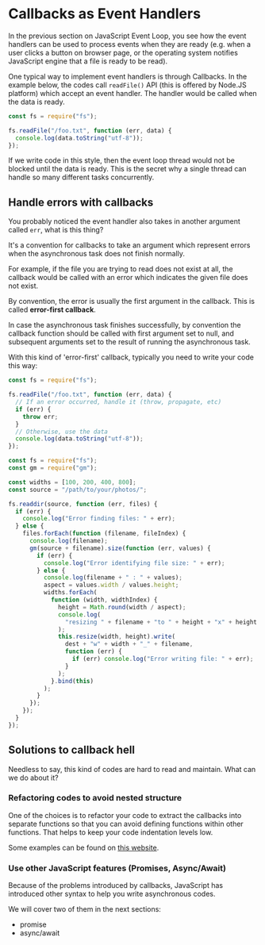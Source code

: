 # Callbacks as Event Handlers

In the previous section on JavaScript Event Loop, you see how the event handlers can be used to process events when they are ready (e.g. when a user clicks a button on browser page, or the operating system notifies JavaScript engine that a file is ready to be read).

One typical way to implement event handlers is through Callbacks.
In the example below, the codes call `readFile()` API (this is offered by Node.JS platform) which accept an event handler. The handler would be called when the data is ready.

```js
const fs = require("fs");

fs.readFile("/foo.txt", function (err, data) {
  console.log(data.toString("utf-8"));
});
```

If we write code in this style, then the event loop thread would not be blocked until the data is ready. This is the secret why a single thread can handle so many different tasks concurrently.

## Handle errors with callbacks

You probably noticed the event handler also takes in another argument called `err`, what is this thing?

It's a convention for callbacks to take an argument which represent errors when the asynchronous task does not finish normally.

For example, if the file you are trying to read does not exist at all, the callback would be called with an error which indicates the given file does not exist.

By convention, the error is usually the first argument in the callback. This is called **error-first callback**.

In case the asynchronous task finishes successfully, by convention the callback function should be called with first argument set to null, and subsequent arguments set to the result of running the asynchronous task.

With this kind of 'error-first' callback, typically you need to write your code this way:

```js
const fs = require("fs");

fs.readFile("/foo.txt", function (err, data) {
  // If an error occurred, handle it (throw, propagate, etc)
  if (err) {
    throw err;
  }
  // Otherwise, use the data
  console.log(data.toString("utf-8"));
});
```

```js
const fs = require("fs");
const gm = require("gm");

const widths = [100, 200, 400, 800];
const source = "/path/to/your/photos/";

fs.readdir(source, function (err, files) {
  if (err) {
    console.log("Error finding files: " + err);
  } else {
    files.forEach(function (filename, fileIndex) {
      console.log(filename);
      gm(source + filename).size(function (err, values) {
        if (err) {
          console.log("Error identifying file size: " + err);
        } else {
          console.log(filename + " : " + values);
          aspect = values.width / values.height;
          widths.forEach(
            function (width, widthIndex) {
              height = Math.round(width / aspect);
              console.log(
                "resizing " + filename + "to " + height + "x" + height
              );
              this.resize(width, height).write(
                dest + "w" + width + "_" + filename,
                function (err) {
                  if (err) console.log("Error writing file: " + err);
                }
              );
            }.bind(this)
          );
        }
      });
    });
  }
});
```

## Solutions to callback hell

Needless to say, this kind of codes are hard to read and maintain. What can we do about it?

### Refactoring codes to avoid nested structure

One of the choices is to refactor your code to extract the callbacks into separate functions so that you can avoid defining functions within other functions. That helps to keep your code indentation levels low.

Some examples can be found on [this website](http://callbackhell.com/).

### Use other JavaScript features (Promises, Async/Await)

Because of the problems introduced by callbacks, JavaScript has introduced other syntax to help you write asynchronous codes.

We will cover two of them in the next sections:

- promise
- async/await
